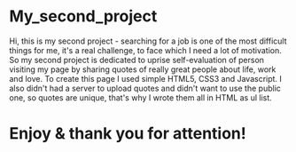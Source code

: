 # My_second_project

Hi, this is my second project - searching for a job is one of the most difficult things for me, it's a real challenge, to face which I need a lot of motivation. So my second project is dedicated to uprise self-evaluation of person visiting my page by sharing quotes of really great people about life, work and love. To create this page I used simple HTML5, CSS3 and Javascript. I also didn't had a server to upload quotes and didn't want to use the public one, so quotes are unique, that's why I wrote them all in HTML as ul list.

Enjoy & thank you for attention!
=======

